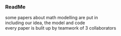 ### ReadMe
some papers about math modelling are put in  
including our idea, the model and code  
every paper is bulit up by teamwork of 3 collaborators
